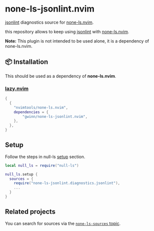 # none-ls-jsonlint.nvim

[jsonlint](https://github.com/zaach/jsonlint) diagnostics source for [none-ls.nvim](https://github.com/nvimtools/none-ls.nvim).

this repository allows to keep using [jsonlint](https://github.com/zaach/jsonlint) with [none-ls.nvim](https://github.com/nvimtools/none-ls.nvim).

**Note:** This plugin is not intended to be used alone, it is a dependency of none-ls.nvim.

## 📦 Installation

This should be used as a dependency of **none-ls.nvim**.

### [lazy.nvim](https://github.com/folke/lazy.nvim)

```lua
{
  {
    "nvimtools/none-ls.nvim",
    dependencies = {
        "gwinn/none-ls-jsonlint.nvim",
    },
  },
}
```

## Setup

Follow the steps in null-ls [setup](https://github.com/nvimtools/none-ls.nvim?tab=readme-ov-file#setup) section.

```lua
local null_ls = require("null-ls")

null_ls.setup {
  sources = {
    require("none-ls-jsonlint.diagnostics.jsonlint"),
    ...
  }
}
```

## Related projects

You can search for sources via the [`none-ls-sources` topic](https://github.com/topics/none-ls-sources).

